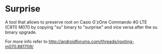 Surprise
========

A tool that allows to preserve root on Casio G'zOne Commando 4G LTE (C811) M070 by copying "su" binary to "surprise" and vice versa after the su binary upgrade.

For more info refer to
http://androidforums.com/threads/rooting-m070.881709/
